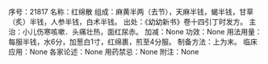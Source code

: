 序号：21817
名称：红绵散
组成：麻黄半两（去节），天麻半钱，蝎半钱，甘草（炙）半钱，人参半钱，白术半钱。
出处：《幼幼新书》卷十四引丁时发方。
主治：小儿伤寒咳嗽．头痛壮热，面红尿赤。
加减：None
功效：None
用法用量：每服半钱，水6分，加葱白1寸，红绵裹，煎至4分服。
制备方法：上为末。
临床应用：None
各家论述：None
用药禁忌：None
附注：None
